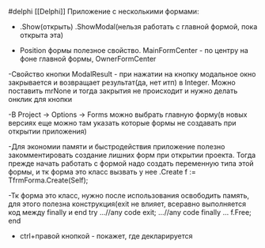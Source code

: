 #delphi [[Delphi]]
Приложение с несколькими формами:

-    .Show(открыть)     .ShowModal(нельзя работать с главной формой, пока открыта эта)

- Position формы полезное свойство. MainFormCenter - по центру на фоне главной формы, OwnerFormCenter

-Свойство кнопки ModalResult - при нажатии на кнопку модальное окно закрывается и возвращает результат(да, нет итп) в Integer. Можно поставить mrNone и тогда закрытия не происходит и нужно делать онклик для кнопки

-В Project -> Options -> Forms можно выбрать главную форму(в новых версиях еще можно там указать которые формы не создавать при открытии приложения)

-Для экономии памяти и быстродействия приложение полезно закомментировать создание лишних форм при открытии проекта. Тогда прежде начать работать с формой надо создать переменную типа этой формы, и тк форма это класс вызвать у нее .Create
f := TfrmForma.Create(Self);

-Тк форма это класс, нужно после использования освободить память, для этого полезна конструкция(exit не влияет, всеравно выполняется код между finally и end
try
...//any code
exit;
...//any code
finally
...
f.Free;
end

- ctrl+правой кнопкой - покажет, где декларируется